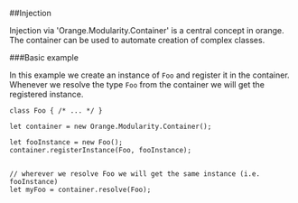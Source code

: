 ##Injection

Injection via 'Orange.Modularity.Container' is a central concept in orange. The container 
can be used to automate creation of complex classes. 

###Basic example

In this example we create an instance of `Foo` and register it in the container. 
Whenever we resolve the type `Foo` from the container we will get the registered instance. 
```
class Foo { /* ... */ }

let container = new Orange.Modularity.Container();

let fooInstance = new Foo();
container.registerInstance(Foo, fooInstance);


// wherever we resolve Foo we will get the same instance (i.e. fooInstance) 
let myFoo = container.resolve(Foo);

```
